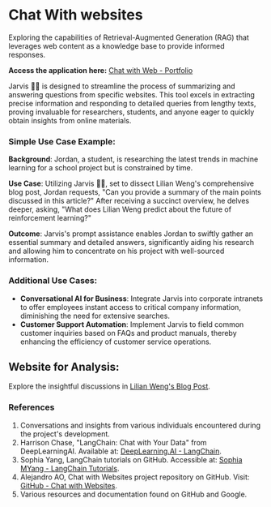# Chat With websites

Exploring the capabilities of Retrieval-Augmented Generation (RAG) that leverages web content as a knowledge base to provide informed responses. 

**Access the application here:** [Chat with Web - Portfolio](https://chatwithweb-portfolio.streamlit.app)

Jarvis 🤖🔗 is designed to streamline the process of summarizing and answering questions from specific websites. This tool excels in extracting precise information and responding to detailed queries from lengthy texts, proving invaluable for researchers, students, and anyone eager to quickly obtain insights from online materials.

### Simple Use Case Example:
**Background**: Jordan, a student, is researching the latest trends in machine learning for a school project but is constrained by time.

**Use Case**: Utilizing Jarvis 🤖🔗, set to dissect Lilian Weng's comprehensive blog post, Jordan requests, "Can you provide a summary of the main points discussed in this article?" After receiving a succinct overview, he delves deeper, asking, "What does Lilian Weng predict about the future of reinforcement learning?"

**Outcome**: Jarvis's prompt assistance enables Jordan to swiftly gather an essential summary and detailed answers, significantly aiding his research and allowing him to concentrate on his project with well-sourced information.

### Additional Use Cases:
- **Conversational AI for Business**: Integrate Jarvis into corporate intranets to offer employees instant access to critical company information, diminishing the need for extensive searches.
- **Customer Support Automation**: Implement Jarvis to field common customer inquiries based on FAQs and product manuals, thereby enhancing the efficiency of customer service operations.

## Website for Analysis:
Explore the insightful discussions in [Lilian Weng's Blog Post](https://lilianweng.github.io/posts/2023-06-23-agent/).


### References ###

1. Conversations and insights from various individuals encountered during the project's development.
2. Harrison Chase, "LangChain: Chat with Your Data" from DeepLearningAI. Available at: [DeepLearning.AI - LangChain](https://www.deeplearning.ai/short-courses/langchain-chat-with-your-data/).
3. Sophia Yang, LangChain tutorials on GitHub. Accessible at: [Sophia MYang - LangChain Tutorials](https://github.com/sophiamyang/tutorials-LangChain).
4. Alejandro AO, Chat with Websites project repository on GitHub. Visit: [GitHub - Chat with Websites](https://github.com/alejandro-ao/chat-with-websites/tree/master).
5. Various resources and documentation found on GitHub and Google.

   




